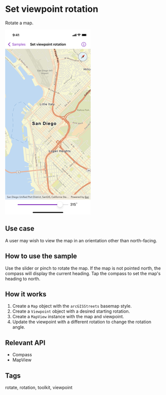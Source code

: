 # Set viewpoint rotation

Rotate a map.

![Screenshot of set viewpoint rotation sample](set-viewpoint-rotation.png)

## Use case

A user may wish to view the map in an orientation other than north-facing.

## How to use the sample

Use the slider or pinch to rotate the map. If the map is not pointed north, the compass will display the current heading. Tap the compass to set the map's heading to north.

## How it works

1. Create a `Map` object with the `arcGISStreets` basemap style.
2. Create a `Viewpoint` object with a desired starting rotation.
3. Create a `MapView` instance with the map and viewpoint.
4. Update the viewpoint with a different rotation to change the rotation angle.

## Relevant API

* Compass
* MapView

## Tags

rotate, rotation, toolkit, viewpoint
